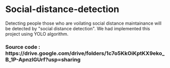 # Social-distance-detection
Detecting people those who are voilating social distance maintainance will be detected by "social distance detection". We had implemented this project using YOLO algorithm.

<h3>Source code : 
  https://drive.google.com/drive/folders/1c7o5KkOiKptKX9eko_B_1P-ApnzlGUrf?usp=sharing
</h3>

